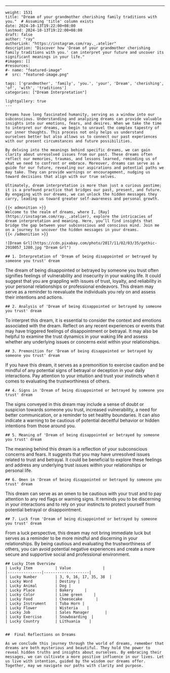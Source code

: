 ---
    weight: 1531
    title: "Dream of your grandmother cherishing family traditions with you."  # Assuming 'title' column exists
    date: 2024-10-13T19:22:00+08:00
    lastmod: 2024-10-13T19:22:00+08:00
    draft: false
    author: "ray"
    authorLink: "https://instagram.com/ray._.atelier"
    description: "Discover how 'Dream of your grandmother cherishing family traditions with you.' can interpret your future and uncover its significant meanings in your life."
    #images: []
    #resources:
    #- name: "featured-image"
    #  src: "featured-image.png"
    
    tags: ['grandmother', 'family', 'you.', 'your', 'Dream', 'cherishing', 'of', 'with', 'traditions']
    categories: ["Dream Interpretation"]
    
    lightgallery: true
    ---
    
    Dreams have long fascinated humanity, serving as a window into our subconscious. Understanding and analyzing dreams can provide valuable insights into our emotions, fears, and desires. When we take the time to interpret our dreams, we begin to unravel the complex tapestry of our inner thoughts. This process not only helps us understand ourselves better but also allows us to connect our past experiences with our present circumstances and future possibilities.
    
    By delving into the meanings behind specific dreams, we can gain clarity about unresolved issues from our past. These dreams often reflect our memories, traumas, and lessons learned, reminding us of what we need to confront or embrace. Moreover, dreams can serve as a guide for our future, revealing our aspirations and potential paths we may take. They can provide warnings or encouragement, nudging us toward decisions that align with our true selves.
    
    Ultimately, dream interpretation is more than just a curious pastime; it is a profound practice that bridges our past, present, and future. By engaging with our dreams, we can unlock the hidden messages they carry, leading us toward greater self-awareness and personal growth.
    
    {{< admonition >}}
    Welcome to the realm of dreams, where I, [Ray](https://instagram.com/ray._.atelier), explore the intricacies of dream interpretation and meaning. Here, you’ll find insights that bridge the gap between your subconscious and conscious mind. Join me on a journey to uncover the hidden messages in your dreams.
    {{< /admonition >}}
    
    ![Dream Grl](https://cdn.pixabay.com/photo/2017/11/02/03/35/gothic-2910057_1280.jpg "Dream Grl")
    
    ## 1. Interpretation of 'Dream of being disappointed or betrayed by someone you trust' dream
    
The dream of being disappointed or betrayed by someone you trust often signifies feelings of vulnerability and insecurity in your waking life. It could suggest that you are grappling with issues of trust, loyalty, and reliability in your personal relationships or professional endeavors. This dream may serve as a reminder to reevaluate the individuals you rely on and assess their intentions and actions.
    
    ## 2. Analysis of 'Dream of being disappointed or betrayed by someone you trust' dream
    
To interpret this dream, it is essential to consider the context and emotions associated with the dream. Reflect on any recent experiences or events that may have triggered feelings of disappointment or betrayal. It may also be helpful to examine the trust dynamics in your waking life and assess whether any underlying issues or concerns exist within your relationships.
    
    ## 3. Premonition for 'Dream of being disappointed or betrayed by someone you trust' dream
    
If you have this dream, it serves as a premonition to exercise caution and be mindful of any potential signs of betrayal or deception in your daily interactions. Pay attention to your intuition and trust your instincts when it comes to evaluating the trustworthiness of others.
    
    ## 4. Signs in 'Dream of being disappointed or betrayed by someone you trust' dream
    
The signs conveyed in this dream may include a sense of doubt or suspicion towards someone you trust, increased vulnerability, a need for better communication, or a reminder to set healthy boundaries. It can also indicate a warning to be cautious of potential deceitful behavior or hidden intentions from those around you.
    
    ## 5. Meaning of 'Dream of being disappointed or betrayed by someone you trust' dream
    
The meaning behind this dream is a reflection of your subconscious concerns and fears. It suggests that you may have unresolved issues related to trust and betrayal. It could be beneficial to explore these feelings and address any underlying trust issues within your relationships or personal life.
    
    ## 6. Omen in 'Dream of being disappointed or betrayed by someone you trust' dream
    
This dream can serve as an omen to be cautious with your trust and to pay attention to any red flags or warning signs. It reminds you to be discerning in your interactions and to rely on your instincts to protect yourself from potential betrayal or disappointment.
    
    ## 7. Luck from 'Dream of being disappointed or betrayed by someone you trust' dream
    
From a luck perspective, this dream may not bring immediate luck but serves as a reminder to be more mindful and discerning in your relationships. By being cautious and evaluating the trustworthiness of others, you can avoid potential negative experiences and create a more secure and supportive social and professional environment.
    
    ## Lucky Item Overview
    | Lucky Item          | Value              |
    |---------------|--------------------|
    | Lucky Number        | 3, 9, 16, 17, 35, 38  |
    | Lucky Word          | Destiny |
    | Lucky Animal        | Dog |
    | Lucky Place         | Bakery     |
    | Lucky Color         | Lime green     |
    | Lucky Food          | Cheesecake      |
    | Lucky Instrument    | Tuba Horn |
    | Lucky Flower        | Wisteria    |
    | Lucky Job           | Sales Manager       |
    | Lucky Exercise      | Snowboarding  |
    | Lucky Country       | Lithuania    |
    
    
    ##  Final Reflections on Dreams
    
    As we conclude this journey through the world of dreams, remember that dreams are both mysterious and beautiful. They hold the power to reveal hidden truths and insights about ourselves. By embracing their messages, we can cultivate a more positive influence in our lives. Let us live with intention, guided by the wisdom our dreams offer. Together, may we navigate our paths with clarity and purpose.
    